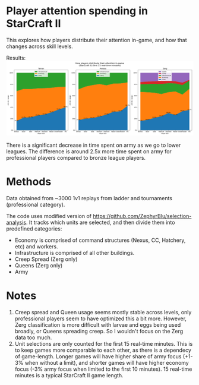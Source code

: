 # Player attention spending in StarCraft II

This explores how players distribute their attention in-game, and how that changes across skill levels.

Results:
![Screenshot](./result15.png)

There is a significant decrease in time spent on army as we go to lower leagues. The difference is around 2.5x more time spent on army for professional players compared to bronze league players.

# Methods

Data obtained from ~3000 1v1 replays from ladder and tournaments (professional category).

The code uses modified version of https://github.com/ZephyrBlu/selection-analysis. 
It tracks which units are selected, and then divide them into predefined categories:

* Economy is comprised of command structures (Nexus, CC, Hatchery, etc) and workers.
* Infrastructure is comprised of all other buildings.
* Creep Spread (Zerg only)
* Queens (Zerg only)
* Army


# Notes
1. Creep spread and Queen usage seems mostly stable across levels, only professional players seem to have optimized this a bit more. However, Zerg classification is more difficult with larvae and eggs being used broadly, or Queens spreading creep. So I wouldn't focus on the Zerg data too much.
2. Unit selections are only counted for the first 15 real-time minutes. This is to keep games more comparable to each other, as there is a dependecy of game-length. Longer games will have higher share of army focus (+1-3% when without a limit), and shorter games will have higher economy focus (-3% army focus when limited to the first 10 minutes). 15 real-time minutes is a typical StarCraft II game length.